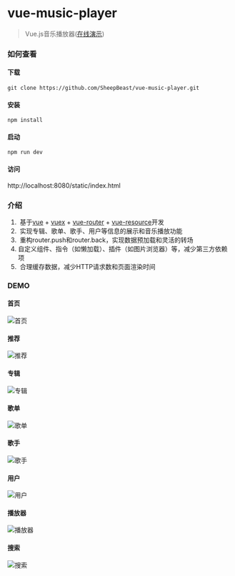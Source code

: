 # vue-music-player

> Vue.js音乐播放器([在线演示](http://39.106.10.121/dist/static/index.html))

### 如何查看
#### 下载
``` shell
git clone https://github.com/SheepBeast/vue-music-player.git
```

#### 安装
``` shell
npm install
```

#### 启动
``` shell
npm run dev
```

#### 访问
http://localhost:8080/static/index.html

### 介绍
1.  基于[vue](https://cn.vuejs.org/) + [vuex](https://vuex.vuejs.org/zh-cn/) + [vue-router](https://router.vuejs.org/zh-cn/) + [vue-resource](https://www.npmjs.com/package/vue-resource)开发
2.  实现专辑、歌单、歌手、用户等信息的展示和音乐播放功能
3.  重构router.push和router.back，实现数据预加载和灵活的转场
4.  自定义组件、指令（如懒加载）、插件（如图片浏览器）等，减少第三方依赖项
5.  合理缓存数据，减少HTTP请求数和页面渲染时间

### DEMO
#### 首页
![首页](http://39.106.10.121/images/home.png "首页")

#### 推荐
![推荐](http://39.106.10.121/images/recommend.png "推荐")

#### 专辑
![专辑](http://39.106.10.121/images/album.png "专辑")

#### 歌单
![歌单](http://39.106.10.121/images/playlist.png "歌单")

#### 歌手
![歌手](http://39.106.10.121/images/artist.png "歌手")

#### 用户
![用户](http://39.106.10.121/images/user.png "用户")

#### 播放器
![播放器](http://39.106.10.121/images/musicplayer.png "播放器")

#### 搜索
![搜索](http://39.106.10.121/images/search.png "搜索")
